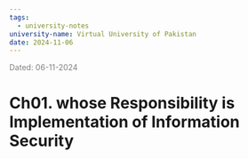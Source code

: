 ```yaml
---
tags:
  - university-notes
university-name: Virtual University of Pakistan
date: 2024-11-06
---
```


<span style="color: gray;">Dated: 06-11-2024</span>

# Ch01. whose Responsibility is Implementation of Information Security